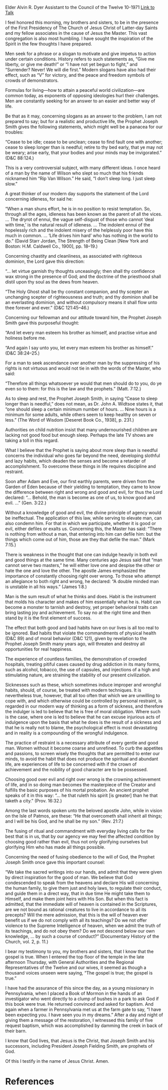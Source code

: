 Elder Alvin R. Dyer
Assistant to the Council of the Twelve
10-1971
[Link to Talk](https://www.churchofjesuschrist.org/study/general-conference/1971/10/the-nobility-of-man-in-choosing-good-over-evil?lang=eng)

I feel honored this morning, my brothers and sisters, to be in the presence of the First Presidency of The Church of Jesus Christ of Latter-day Saints and my fellow associates in the cause of Jesus the Master. This vast congregation is also most humbling. I have sought the inspiration of the Spirit in the few thoughts I have prepared.

Men seek for a phrase or a slogan to motivate and give impetus to action under certain conditions. History refers to such statements as, “Give me liberty, or give me death!” or “I have not yet begun to fight,” and “Surrender? Never! We will die first.” Modern slogans have also had their effect, such as “V” for victory, and the peace and freedom symbols of crowds of demonstrators.

Formulas for living—how to attain a peaceful world civilization—are common today, as exponents of opposing ideologies hurl their challenges. Men are constantly seeking for an answer to an easier and better way of life.

Be that as it may, concerning slogans as an answer to the problem, I am not prepared to say; but for a realistic and productive life, the Prophet Joseph Smith gives the following statements, which might well be a panacea for our troubles:

“Cease to be idle; cease to be unclean; cease to find fault one with another; cease to sleep longer than is needful; retire to thy bed early, that ye may not be weary; arise early, that your bodies and your minds may be invigorated.” (D&C 88:124.)

This is a very controversial subject, with many different ideas. I once heard of a man by the name of Wilson who slept so much that his friends nicknamed him “Rip Van Wilson.” He said, “I don’t sleep long. I just sleep slow.”

A great thinker of our modern day supports the statement of the Lord concerning idleness, for said he:

“When a man shuns effort, he is in no position to resist temptation. So, through all the ages, idleness has been known as the parent of all the vices. … The dryrot of ennui, the vague self-disgust of those who cannot ‘deal with time,’ is the natural result of idleness. … The indolent ennui of the hopelessly rich and the indolent misery of the helplessly poor have this much in common. … ‘Life drives him hard’ who has nothing in the world to do.” (David Starr Jordan, The Strength of Being Clean [New York and Boston: H.M. Caldwell Co., 1900], pp. 18–19.)

Concerning chastity and cleanliness, as associated with righteous dominion, the Lord gave this direction:

“… let virtue garnish thy thoughts unceasingly; then shall thy confidence wax strong in the presence of God; and the doctrine of the priesthood shall distil upon thy soul as the dews from heaven.

“The Holy Ghost shall be thy constant companion, and thy scepter an unchanging scepter of righteousness and truth; and thy dominion shall be an everlasting dominion, and without compulsory means it shall flow unto thee forever and ever.” (D&C 121:45–46.)

Concerning our fellowman and our attitude toward him, the Prophet Joseph Smith gave this purposeful thought:

“And let every man esteem his brother as himself, and practise virtue and holiness before me.

“And again I say unto you, let every man esteem his brother as himself.” (D&C 38:24–25.)

For a man to seek ascendance over another man by the suppressing of his rights is not virtuous and would not tie in with the words of the Master, who said:

“Therefore all things whatsoever ye would that men should do to you, do ye even so to them: for this is the law and the prophets.” (Matt. 7:12.)

As to sleep and rest, the Prophet Joseph Smith, in saying “Cease to sleep longer than is needful,” does not mean, as Dr. John A. Widtsoe states it, that “one should sleep a certain minimum number of hours. … Nine hours is a minimum for some adults, while others seem to keep healthy on seven or less.” (The Word of Wisdom [Deseret Book Co., 1938], p. 231.)

Authorities on child nutrition insist that many undernourished children are lacking not good food but enough sleep. Perhaps the late TV shows are taking a toll in this regard.

What I believe that the Prophet is saying about more sleep than is needful concerns the individual who goes far beyond the need, developing slothful and lazy habits, which deaden the senses and become a retarder of accomplishment. To overcome these things in life requires discipline and restraint.

Soon after Adam and Eve, our first earthly parents, were driven from the Garden of Eden because of their yielding to temptation, they came to know the difference between right and wrong and good and evil, for thus the Lord declared: “… Behold, the man is become as one of us, to know good and evil. …” (Gen. 3:22.)

Without a knowledge of good and evil, the divine principle of agency would be ineffectual. The application of this law, while serving to elevate man, can also condemn him. For that in which we participate, whether it is good or evil, either defiles or exalts us. Concerning this, the Master has said: “There is nothing from without a man, that entering into him can defile him: but the things which come out of him, those are they that defile the man.” (Mark 7:15.)

There is weakness in the thought that one can indulge heavily in both evil and good things at the same time. Many centuries ago Jesus said that “man cannot serve two masters,” he will either love one and despise the other or hate the one and love the other. The apostle James emphasized the importance of constantly choosing right over wrong. To those who attempt an allegiance to both right and wrong, he declared: “A double minded man is unstable in all his ways.” (James 1:8.)

Man is the sum result of what he thinks and does. Habit is the instrument that molds his character and makes of him essentially what he is. Habit can become a monster to tarnish and destroy, yet proper behavioral traits can bring lasting joy and achievement. To say no at the right time and then stand by it is the first element of success.

The effect that both good and bad habits have on our lives is all too real to be ignored. Bad habits that violate the commandments of physical health (D&C 89) and of moral behavior (D&C 121), given by revelation to the Prophet Joseph Smith many years ago, will threaten and destroy all opportunities for real happiness.

The experience of countless families, the demonstration of crowded hospitals, treating pitiful cases caused by drug addiction in its many forms, such as alcohol, tobacco, the use of capsules, and injections of a high and stimulating nature, are straining the stability of our present civilization.

Sicknesses such as these, which sometimes induce improper and wrongful habits, should, of course, be treated with modern techniques. It is nevertheless true, however, that all too often that which we are unwilling to cope with, and which otherwise could be controlled by personal restraint, is regarded in our modern way of thinking as a form of sickness, and therefore the indulger is led to believe that he is free of moral obligation. Where such is the case, where one is led to believe that he can excuse injurious acts of indulgence upon the basis that what he does is the result of a sickness and that he is really not to blame, the psychological effect is most devastating and in reality is a compounding of the wrongful indulgence.

The practice of restraint is a necessary attribute of every gentle and good man. Women without it become coarse and unrefined. To curb the appetites and passions, to screen wisely the thoughts that are permitted to enter our minds, to avoid the habit that does not produce the spiritual and abundant life, are experiences of life to be concerned with if the crown of achievement and the nobility of good character are to be possessed.

Choosing good over evil and right over wrong is the crowning achievement of life, and in so doing man becomes the masterpiece of the Creator and fulfills the basic purposes of his mortal probation. An ancient prophet speaks of it in this way: “… he that ruleth his spirit [is greater] than he that taketh a city.” (Prov. 16:32.)

Among the last words spoken unto the beloved apostle John, while in vision on the Isle of Patmos, are these: “He that overcometh shall inherit all things; and I will be his God, and he shall be my son.” (Rev. 21:7.)

The fusing of ritual and commandment with everyday living calls for the best that is in us, that by our agency we may feel the affected condition by choosing good rather than evil, thus not only glorifying ourselves but glorifying Him who has made all things possible.

Concerning the need of fusing obedience to the will of God, the Prophet Joseph Smith once gave this important counsel:

“We take the sacred writings into our hands, and admit that they were given by direct inspiration for the good of man. We believe that God condescended to speak from the heavens and declare His will concerning the human family, to give them just and holy laws, to regulate their conduct, and guide them in a direct way, that in due time He might take them to Himself, and make them joint heirs with His Son. But when this fact is admitted, that the immediate will of heaven is contained in the Scriptures, are we not bound as rational creatures to live in accordance to all its precepts? Will the mere admission, that this is the will of heaven ever benefit us if we do not comply with all its teachings? Do we not offer violence to the Supreme Intelligence of heaven, when we admit the truth of its teachings, and do not obey them? Do we not descend below our own knowledge, … by such a course of conduct?” (Documentary History of the Church, vol. 2, p. 11.)

I bear my testimony to you, my brothers and sisters, that I know that the gospel is true. When I entered the top floor of the temple in the late afternoon Thursday, with General Authorities and the Regional Representatives of the Twelve and our wives, it seemed as though a thousand voices unseen were saying, “The gospel is true; the gospel is true.”

I have had the assurance of this since the day, as a young missionary in Pennsylvania, when I placed a Book of Mormon in the hands of an investigator who went directly to a clump of bushes in a park to ask God if this book were true. He returned convinced and asked for baptism. And again when a farmer in Pennsylvania met us at the farm gate to say, “I have been expecting you. I have seen you in my dreams.” After a day and night of giving them a message of the restoration, I witnessed this family of five request baptism, which was accomplished by damming the creek in back of their barn.

I know that God lives, that Jesus is the Christ, that Joseph Smith and his successors, including President Joseph Fielding Smith, are prophets of God.

Of this I testify in the name of Jesus Christ. Amen.

# References
